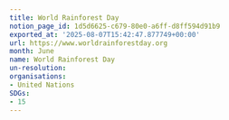 ```yaml
---
title: World Rainforest Day
notion_page_id: 1d5d6625-c679-80e0-a6ff-d8ff594d91b9
exported_at: '2025-08-07T15:42:47.877749+00:00'
url: https://www.worldrainforestday.org
month: June
name: World Rainforest Day
un-resolution: 
organisations:
- United Nations
SDGs:
- 15
---
```

